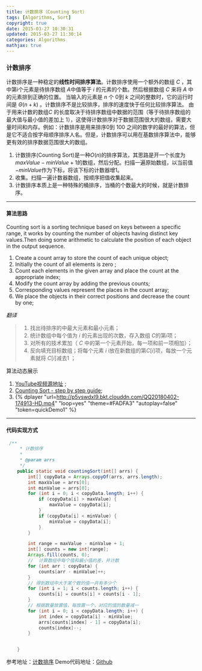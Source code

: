 ```yaml
---
title: 计数排序（Counting Sort）
tags: [Algorithms, Sort]
copyright: true
date: 2015-03-27 10:30:31
updated: 2015-03-27 11:30:14
categories: Algorithms
mathjax: true
---
```

### 计数排序
计数排序是一种稳定的**线性时间排序算法**。计数排序使用一个额外的数组 $C$ ，其中第i个元素是待排序数组 $A$中值等于 $i$ 的元素的个数。然后根据数组 $C$ 来将 $A$ 中的元素排到正确的位置。
当输入的元素是 $n$ 个 $0$到 $k$ 之间的整数时，它的运行时间是 $\Theta (n+k)$ 。计数排序不是比较排序，排序的速度快于任何比较排序算法。
由于用来计数的数组$C$ 的长度取决于待排序数组中数据的范围（等于待排序数组的最大值与最小值的差加上 $1$），这使得计数排序对于数据范围很大的数组，需要大量时间和内存。例如：计数排序是用来排序$0$到 $100$ 之间的数字的最好的算法，但是它不适合按字母顺序排序人名。但是，计数排序可以用在基数排序算法中，能够更有效的排序数据范围很大的数组。
1. 计数排序(Counting Sort)是一种$O(n)$的排序算法，其思路是开一个长度为$maxValue-minValue+1$的数组，然后分配。扫描一遍原始数组，以当前值$-minValue$作为下标，将该下标的计数器增$1$。
2. 收集。扫描一遍计数器数组，按顺序把值收集起来。
3. 计数排序本质上是一种特殊的桶排序，当桶的个数最大的时候，就是计数排序。

<!-- more -->

-------

#### 算法思路
Counting sort is a sorting technique based on keys between a specific range, it works by counting the number of objects having distinct key values.Then doing some arithmetic to calculate the position of each object in the output sequence.

1. Create a count array to store the count of each unique object;
2. Initially the count of all elements is zero ;
3. Count each elements in the given array and  place the count at the appropriate index;
4. Modify the count array by adding the previous counts;
5. Corresponding values represent the places in the count array;
6. We place the objects in their correct positions and decrease the count by one;

*翻译*
> 1. 找出待排序的中最大元素和最小元素；
> 2. 统计数组中每个值为 $i$ 的元素出现的次数，存入数组 $C$的第$i$项；
> 3. 对所有的技术累加（ $C$ 中的第一个元素开始，每一项和前一项相加）；
> 4. 反向填充目标数组；将每个元素 $i$ i放在新数组的第$C[i]$项，每放一个元素就将 $C[i]$减去$1$ ；


算法动态展示
 1. [YouTube视频源地址](https://www.youtube.com/watch?v=7zuGmKfUt7s&t=15s) ;
 2. [Counting Sort - step by step guide](https://www.youtube.com/watch?v=TTnvXY82dtM);
 3. {% dplayer "url=http://p5vswdxl9.bkt.clouddn.com/QQ20180402-174913-HD.mp4"   "loop=yes" "theme=#FADFA3" "autoplay=false" "token=quickDemo1" %}
 
-------

#### 代码实现方式
```java
 /**
     * 计数排序 
     *
     * @param arrs
     */
    public static void countingSort(int[] arrs) {
        int[] copyData = Arrays.copyOf(arrs, arrs.length);
        int maxValue = arrs[0];
        int minValue = arrs[0];
        for (int i = 0; i < copyData.length; i++) {
            if (copyData[i] > maxValue) {
                maxValue = copyData[i];
            }
            if (copyData[i] < minValue) {
                minValue = copyData[i];
            }
        }

        int range = maxValue - minValue + 1;
        int[] counts = new int[range];
        Arrays.fill(counts, 0);
        //  计算数组中每个值和最小值的差，并计数
        for (int arr : copyData) {
            counts[arr - minValue]++;
        }
        // 得到数组中大于某个数的值一共有多少个
        for (int i = 1; i < counts.length; i++) {
            counts[i] = counts[i] + counts[i - 1];
        }
        // 根据数量放置值，每放置一个，对应的值的数量减一
        for (int i = 0; i < copyData.length; i++) {
            int index = copyData[i] - minValue;
            arrs[counts[index] - 1] = copyData[i];
            counts[index]--;
        }


    }

```

参考地址：[计数排序](https://github.com/hustcc/JS-Sorting-Algorithm/blob/master/8.countingSort.md)
Demo代码地址：[Github](git@github.com:edgeowner/JavaCoreDemo.git)

